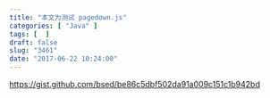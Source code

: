 ```yaml
---
title: "本文为测试 pagedown.js"
categories: [ "Java" ]
tags: [  ]
draft: false
slug: "3461"
date: "2017-06-22 10:24:00"
---
```


https://gist.github.com/bsed/be86c5dbf502da91a009c151c1b942bd